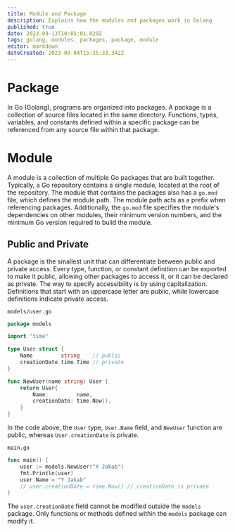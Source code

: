 ```yaml
---
title: Module and Package
description: Explains how the modules and packages work in Golang
published: true
date: 2023-09-13T10:05:01.029Z
tags: golang, modules, packages, package, module
editor: markdown
dateCreated: 2023-09-04T15:35:33.342Z
---
```


# Package
In Go (Golang), programs are organized into packages. A package is a collection of source files located in the same directory. Functions, types, variables, and constants defined within a specific package can be referenced from any source file within that package.

# Module

A module is a collection of multiple Go packages that are built together. Typically, a Go repository contains a single module, located at the root of the repository. The module that contains the packages also has a `go.mod` file, which defines the module path. The module path acts as a prefix when referencing packages. Additionally, the `go.mod` file specifies the module's dependencies on other modules, their minimum version numbers, and the minimum Go version required to build the module.

## Public and Private
A package is the smallest unit that can differentiate between public and private access. Every type, function, or constant definition can be exported to make it public, allowing other packages to access it, or it can be declared as private. The way to specify accessibility is by using capitalization. Definitions that start with an uppercase letter are public, while lowercase definitions indicate private access.

`models/user.go`
```go
package models

import "time"

type User struct {
	Name         string    // public
	creationDate time.Time // private
}

func NewUser(name string) User {
	return User{
		Name:         name,
		creationDate: time.Now(),
	}
}
```

In the code above, the `User` type, `User.Name` field, and `NewUser` function are public, whereas `User.creationDate` is private.

`main.go`
```go
func main() {
	user := models.NewUser("X Jakab")
	fmt.Println(user)
	user.Name = "Y Jakab"
	// user.creationDate = time.Now() // creationDate is private
}
```

The `user.creationDate` field cannot be modified outside the `models` package. Only functions or methods defined within the `models` package can modify it.